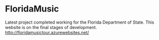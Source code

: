 # FloridaMusic
Latest project completed working for the Florida Department of State.
This website is on the final stages of development.
http://floridamusictour.azurewebsites.net/
